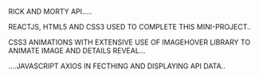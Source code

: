 RICK AND MORTY API.....

REACTJS, HTML5 AND CSS3 USED TO COMPLETE THIS MINI-PROJECT..

CSS3 ANIMATIONS WITH EXTENSIVE USE OF IMAGEHOVER LIBRARY TO ANIMATE IMAGE AND DETAILS REVEAL...

....JAVASCRIPT AXIOS IN FECTHING AND DISPLAYING API DATA..
